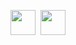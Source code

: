 <img src="https://cdn.jsdelivr.net/gh/devicons/devicon/icons/javascript/javascript-original.svg"
 width = "40">&nbsp;
<img src="https://cdn.jsdelivr.net/gh/devicons/devicon/icons/html5/html5-original.svg" 
 width = "40">&nbsp;

